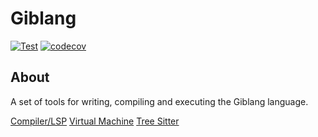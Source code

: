 # Giblang

[![Test](https://github.com/mnbjhu/giblang/actions/workflows/test.yml/badge.svg)](https://github.com/mnbjhu/another-giblang-impl/actions/workflows/test.yml)
[![codecov](https://codecov.io/gh/mnbjhu/giblang/graph/badge.svg?token=ELHSUHZM1N)](https://codecov.io/gh/mnbjhu/another-giblang-impl)

## About

A set of tools for writing, compiling and executing the Giblang language.

[Compiler/LSP](/crates/gibc/README.md)
[Virtual Machine](/crates/gvm/README.md)
[Tree Sitter](/tree-sitter-giblang/README.md)
